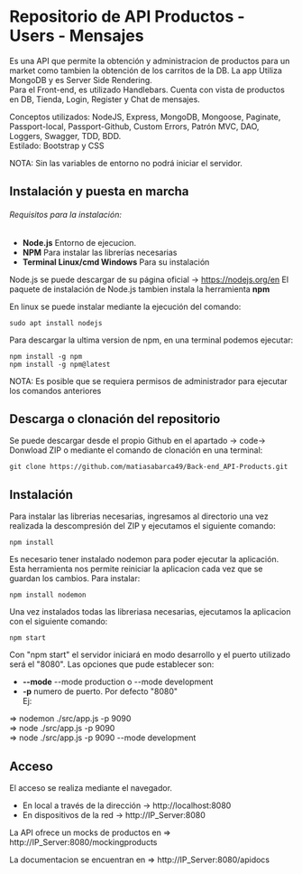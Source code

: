 # Repositorio de API Productos - Users - Mensajes

Es una API que permite la obtención y administracion de productos para un market como tambien la obtención de los carritos de la DB. La app Utiliza MongoDB y es Server Side Rendering.  
Para el Front-end, es utilizado Handlebars. Cuenta con vista de productos en DB, Tienda, Login, Register y Chat de mensajes.

Conceptos utilizados: NodeJS, Express, MongoDB, Mongoose, Paginate, Passport-local, Passport-Github, Custom Errors, Patrón MVC, DAO, Loggers, Swagger, TDD, BDD.  
Estilado: Bootstrap y CSS

NOTA: Sin las variables de entorno no podrá iniciar el servidor.

## Instalación y puesta en marcha
###### Requisitos para la instalación:

- **Node.js** Entorno de ejecucion.
- **NPM** Para instalar las librerías necesarias
- **Terminal Linux/cmd Windows** Para su instalación

Node.js se puede descargar de su página oficial -> https://nodejs.org/en
El paquete de instalación de Node.js tambien instala la herramienta **npm**

En linux se puede instalar mediante la ejecución del comando:

```
sudo apt install nodejs
```

Para descargar la ultima version de npm, en una terminal podemos ejecutar:

```
npm install -g npm
npm install -g npm@latest
```
NOTA: Es posible que se requiera permisos de administrador para ejecutar los comandos anteriores

## Descarga o clonación del repositorio

Se puede descargar desde el propio Github en el apartado -> code-> Donwload ZIP o mediante el comando de clonación en una terminal:

```
git clone https://github.com/matiasabarca49/Back-end_API-Products.git
```

## Instalación

Para instalar las librerias necesarias, ingresamos al directorio una vez realizada la descompresión del ZIP y ejecutamos el siguiente comando:
```
npm install
```
Es necesario tener instalado nodemon para poder ejecutar la aplicación. Esta herramienta nos permite reiniciar la aplicacion cada vez que se guardan los cambios. Para instalar:

```
npm install nodemon
```

Una vez instalados todas las libreriasa necesarias, ejecutamos la aplicacion con el siguiente comando:

```
npm start
```

Con "npm start" el servidor iniciará en modo desarrollo y el puerto utilizado será el "8080". Las opciones que pude establecer son:

- **--mode** --mode production o --mode development
- **-p** numero de puerto. Por defecto "8080"  
Ej: 

=> nodemon ./src/app.js -p 9090  
=> node ./src/app.js -p 9090  
=> node ./src/app.js -p 9090 --mode development

## Acceso

El acceso se realiza mediante el navegador. 

 - En local a través de la dirección -> http://localhost:8080
 - En dispositivos de la red -> http://IP_Server:8080

La API ofrece un mocks de productos en => http://IP_Server:8080/mockingproducts  

La documentacion se encuentran en => http://IP_Server:8080/apidocs